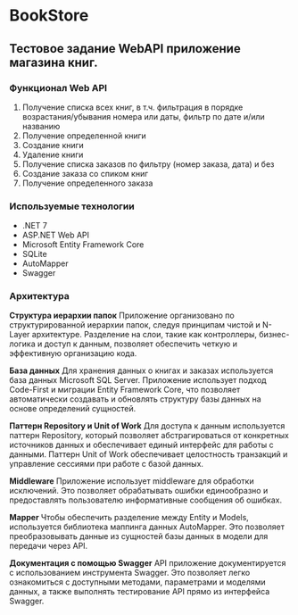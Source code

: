 # BookStore

## Тестовое задание WebAPI приложение магазина книг.

### Функционал Web API
1. Получение списка всех книг, в т.ч. фильтрация в порядке возрастания/убывания номера или даты, фильтр по дате и/или названию
2. Получение определенной книги
3. Создание книги
4. Удаление книги
5. Получение списка заказов по фильтру (номер заказа, дата) и без
6. Создание заказа со спиком книг
7. Получение определенного заказа

### Используемые технологии
- .NET 7
- ASP.NET Web API
- Microsoft Entity Framework Core
- SQLite
- AutoMapper
- Swagger
### Архитектура

**Структура иерархии папок**
Приложение организовано по структурированной иерархии папок, следуя принципам чистой и N-Layer архитектуре. Разделение на слои, такие как контроллеры, бизнес-логика и доступ к данным, позволяет обеспечить четкую и эффективную организацию кода.

**База данных**
Для хранения данных о книгах и заказах используется база данных Microsoft SQL Server. Приложение использует подход Code-First и миграции Entity Framework Core, что позволяет автоматически создавать и обновлять структуру базы данных на основе определений сущностей.

**Паттерн Repository и Unit of Work**
Для доступа к данным используется паттерн Repository, который позволяет абстрагироваться от конкретных источников данных и обеспечивает единый интерфейс для работы с данными. Паттерн Unit of Work обеспечивает целостность транзакций и управление сессиями при работе с базой данных.

**Middleware**
Приложение использует middleware для обработки исключений. Это позволяет обрабатывать ошибки единообразно и предоставлять пользователю информативные сообщения об ошибках.

**Mapper**
Чтобы обеспечить разделение между Entity и Models, используется библиотека маппинга данных AutoMapper. Это позволяет преобразовывать данные из сущностей базы данных в модели для передачи через API.

**Документация с помощью Swagger**
API приложение документируется с использованием инструмента Swagger. Это позволяет легко ознакомиться с доступными методами, параметрами и моделями данных, а также выполнять тестирование API прямо из интерфейса Swagger.
